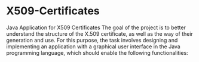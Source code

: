# X509-Certificates
Java Application for X509 Certificates
The goal of the project is to better understand the structure of the X.509 certificate, as well as the way of their generation and use. For this purpose, the task involves designing and implementing an application with a graphical user interface in the Java programming language, which should enable the following functionalities: 
